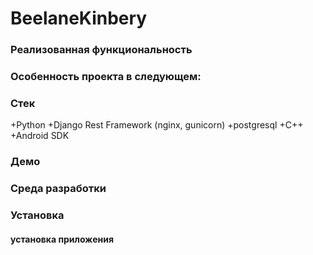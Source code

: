 # BeelaneKinbery

### Реализованная функциональность

 ### Особенность проекта в следующем:

 ### Стек
 +Python
 +Django Rest Framework (nginx, gunicorn)
 +postgresql
 +C++
 +Android SDK

### Демо

### Среда разработки

### Установка

#### установка приложения 


